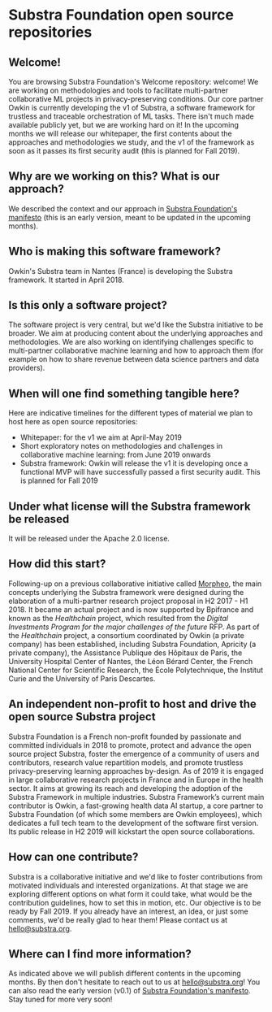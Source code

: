 # Substra Foundation open source repositories

## Welcome!
You are browsing Substra Foundation's Welcome repository: welcome!
We are working on methodologies and tools to facilitate multi-partner collaborative ML projects in privacy-preserving conditions. 
Our core partner Owkin is currently developing the v1 of Substra, a software framework for trustless and traceable orchestration of ML tasks.
There isn't much made available publicly yet, but we are working hard on it! In the upcoming months we will release our whitepaper, the first contents about the approaches and methodologies we study, and the v1 of the framework as soon as it passes its first security audit (this is planned for Fall 2019).

## Why are we working on this? What is our approach?
We described the context and our approach in [Substra Foundation's manifesto](./SubstraFoundation_Manifesto-v0.1_2019.03.19.pdf) (this is an early version, meant to be updated in the upcoming months).

## Who is making this software framework?
Owkin's Substra team in Nantes (France) is developing the Substra framework. It started in April 2018.

## Is this only a software project?
The software project is very central, but we'd like the Substra initiative to be broader. We aim at producing content about the underlying approaches and methodologies. We are also working on identifying challenges specific to multi-partner collaborative machine learning and how to approach them (for example on how to share revenue between data science partners and data providers).

## When will one find something tangible here?
Here are indicative timelines for the different types of material we plan to host here as open source repositories:
- Whitepaper: for the v1 we aim at April-May 2019
- Short exploratory notes on methodologies and challenges in collaborative machine learning: from June 2019 onwards
- Substra framework: Owkin will release the v1 it is developing once a functional MVP will have successfully passed a first security audit. This is planned for Fall 2019

## Under what license will the Substra framework be released
It will be released under the Apache 2.0 license.

## How did this start?
Following-up on a previous collaborative initiative called [Morpheo](http://morpheo.co), the main concepts underlying the Substra framework were designed during the elaboration of a multi-partner research project proposal in H2 2017 - H1 2018. It became an actual project and is now supported by Bpifrance and known as the *Healthchain* project, which resulted from the *Digital Investments Program for the major challenges of the future* RFP. As part of the *Healthchain* project, a consortium coordinated by Owkin (a private company) has been established, including Substra Foundation, Apricity (a private company), the Assistance Publique des Hôpitaux de Paris, the University Hospital Center of Nantes, the Léon Bérard Center, the French National Center for Scientific Research, the École Polytechnique, the Institut Curie and the University of Paris Descartes.

## An independent non-profit to host and drive the open source Substra project
Substra Foundation is a French non-profit founded by passionate and committed individuals in 2018 to promote, protect and advance the open source project Substra, foster the emergence of a community of users and contributors, research value repartition models, and promote trustless privacy-preserving learning approaches by-design. As of 2019 it is engaged in large collaborative research projects in France and in Europe in the health sector. It aims at growing its reach and developing the adoption of the Substra Framework in multiple industries. Substra Framework’s current main contributor is Owkin, a fast-growing health data AI startup, a core partner to Substra Foundation (of which some members are Owkin employees), which dedicates a full tech team to the development of the software first version. Its public release in H2 2019 will kickstart the open source collaborations.

## How can one contribute?
Substra is a collaborative initiative and we'd like to foster contributions from motivated individuals and interested organizations. At that stage we are exploring different options on what form it could take, what would be the contribution guidelines, how to set this in motion, etc. Our objective is to be ready by Fall 2019.
If you already have an interest, an idea, or just some comments, we'd be really glad to hear them! Please contact us at hello@substra.org.

## Where can I find more information?
As indicated above we will publish different contents in the upcoming months. By then don't hesitate to reach out to us at hello@substra.org! You can also read the early version (v0.1) of [Substra Foundation's manifesto](./SubstraFoundation_Manifesto-v0.1_2019.03.19.pdf). Stay tuned for more very soon!

